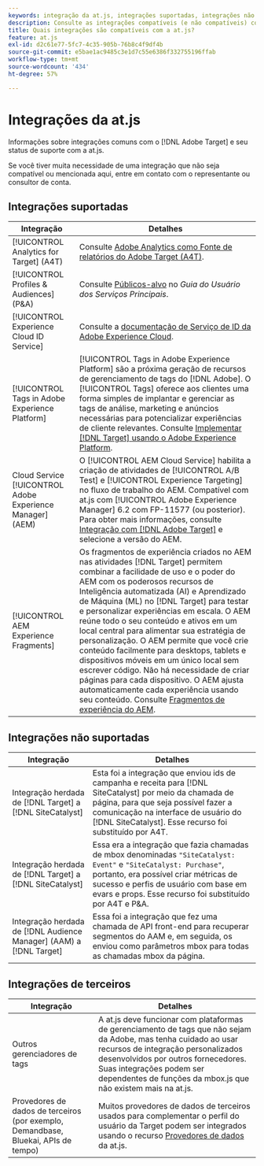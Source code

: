 ```yaml
---
keywords: integração da at.js, integrações suportadas, integrações não suportadas, integrações de terceiros
description: Consulte as integrações compatíveis (e não compatíveis) com o  [!DNL Adobe Target] at.js, incluindo o [!UICONTROL Analytics for Target] (A4T), o [!UICONTROL Experience Cloud ID Service] e muito mais.
title: Quais integrações são compatíveis com a at.js?
feature: at.js
exl-id: d2c61e77-5fc7-4c35-905b-76b8c4f9df4b
source-git-commit: e5bae1ac9485c3e1d7c55e6386f332755196ffab
workflow-type: tm+mt
source-wordcount: '434'
ht-degree: 57%

---
```


# Integrações da at.js

Informações sobre integrações comuns com o [!DNL Adobe Target] e seu status de suporte com a at.js.

Se você tiver muita necessidade de uma integração que não seja compatível ou mencionada aqui, entre em contato com o representante ou consultor de conta.

## Integrações suportadas

| Integração | Detalhes |
|--- |--- |
| [!UICONTROL Analytics for Target] (A4T) | Consulte [Adobe Analytics como Fonte de relatórios do Adobe Target (A4T)](https://experienceleague.adobe.com/docs/target/using/integrate/a4t/a4t.html?lang=pt-BR). |
| [!UICONTROL Profiles & Audiences] (P&amp;A) | Consulte [Públicos-alvo](https://experienceleague.adobe.com/docs/core-services/interface/audiences/audience-library.html?lang=pt-BR) no *Guia do Usuário dos Serviços Principais*. |
| [!UICONTROL Experience Cloud ID Service] | Consulte a [documentação de Serviço de ID da Adobe Experience Cloud](https://experienceleague.adobe.com/docs/id-service/using/home.html?lang=pt-BR). |
| [!UICONTROL Tags in Adobe Experience Platform] | [!UICONTROL Tags in Adobe Experience Platform] são a próxima geração de recursos de gerenciamento de tags do [!DNL Adobe]. O [!UICONTROL Tags] oferece aos clientes uma forma simples de implantar e gerenciar as tags de análise, marketing e anúncios necessárias para potencializar experiências de cliente relevantes. Consulte [Implementar [!DNL Target] usando o Adobe Experience Platform](../how-to-deployatjs/implement-target-using-adobe-launch.md). |
| Cloud Service [!UICONTROL Adobe Experience Manager] (AEM) | O [!UICONTROL AEM Cloud Service] habilita a criação de atividades de [!UICONTROL A/B Test] e [!UICONTROL Experience Targeting] no fluxo de trabalho do AEM. Compatível com at.js com [!UICONTROL Adobe Experience Manager] 6.2 com FP-11577 (ou posterior). Para obter mais informações, consulte [Integração com [!DNL Adobe Target]](https://experienceleague.adobe.com/docs/experience-manager-release-information/aem-release-updates/previous-updates/aem-previous-versions.html?lang=pt_BR) e selecione a versão do AEM. |
| [!UICONTROL AEM Experience Fragments] | Os fragmentos de experiência criados no AEM nas atividades [!DNL Target] permitem combinar a facilidade de uso e o poder do AEM com os poderosos recursos de Inteligência automatizada (AI) e Aprendizado de Máquina (ML) no [!DNL Target] para testar e personalizar experiências em escala.  O AEM reúne todo o seu conteúdo e ativos em um local central para alimentar sua estratégia de personalização. O AEM permite que você crie conteúdo facilmente para desktops, tablets e dispositivos móveis em um único local sem escrever código. Não há necessidade de criar páginas para cada dispositivo. O AEM ajusta automaticamente cada experiência usando seu conteúdo.  Consulte [Fragmentos de experiência do AEM](https://experienceleague.adobe.com/docs/target/using/experiences/offers/aem-experience-fragments.html?lang=pt-BR). |

## Integrações não suportadas

| Integração | Detalhes |
|--- |--- |
| Integração herdada de [!DNL Target] a [!DNL SiteCatalyst] | Esta foi a integração que enviou ids de campanha e receita para [!DNL SiteCatalyst] por meio da chamada de página, para que seja possível fazer a comunicação na interface de usuário do [!DNL SiteCatalyst]. Esse recurso foi substituído por A4T. |
| Integração herdada de [!DNL Target] a [!DNL SiteCatalyst] | Essa era a integração que fazia chamadas de mbox denominadas `"SiteCatalyst: Event"` e `"SiteCatalyst: Purchase"`, portanto, era possível criar métricas de sucesso e perfis de usuário com base em evars e props. Esse recurso foi substituído por A4T e P&amp;A. |
| Integração herdada de [!DNL Audience Manager] (AAM) a [!DNL Target] | Essa foi a integração que fez uma chamada de API front-end para recuperar segmentos do AAM e, em seguida, os enviou como parâmetros mbox para todas as chamadas mbox da página. |

## Integrações de terceiros

| Integração | Detalhes |
|--- |--- |
| Outros gerenciadores de tags | A at.js deve funcionar com plataformas de gerenciamento de tags que não sejam da Adobe, mas tenha cuidado ao usar recursos de integração personalizados desenvolvidos por outros fornecedores. Suas integrações podem ser dependentes de funções da mbox.js que não existem mais na at.js. |
| Provedores de dados de terceiros (por exemplo, Demandbase, Bluekai, APIs de tempo) | Muitos provedores de dados de terceiros usados para complementar o perfil do usuário da Target podem ser integrados usando o recurso [Provedores de dados](../atjs-functions/targetglobalsettings.md#data-providers) da at.js. |
